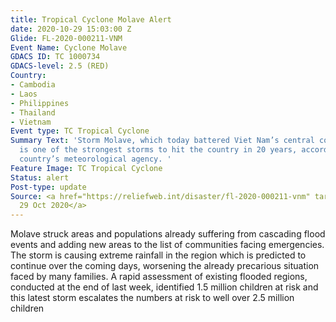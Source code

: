 ```yaml
---
title: Tropical Cyclone Molave Alert
date: 2020-10-29 15:03:00 Z
Glide: FL-2020-000211-VNM
Event Name: Cyclone Molave
GDACS ID: TC 1000734
GDACS-level: 2.5 (RED)
Country:
- Cambodia
- Laos
- Philippines
- Thailand
- Vietnam
Event type: TC Tropical Cyclone
Summary Text: 'Storm Molave, which today battered Viet Nam’s central coastal region,
  is one of the strongest storms to hit the country in 20 years, according to the
  country’s meteorological agency. '
Feature Image: TC Tropical Cyclone
Status: alert
Post-type: update
Source: <a href="https://reliefweb.int/disaster/fl-2020-000211-vnm" target="_blank">UNICEF,
  29 Oct 2020</a>
---
```


Molave struck areas and populations already suffering from cascading flood events and adding new areas to the list of communities facing emergencies. The storm is causing extreme rainfall in the region which is predicted to continue over the coming days, worsening the already precarious situation faced by many families. A rapid assessment of existing flooded regions, conducted at the end of last week, identified 1.5 million children at risk and this latest storm escalates the numbers at risk to well over 2.5 million children